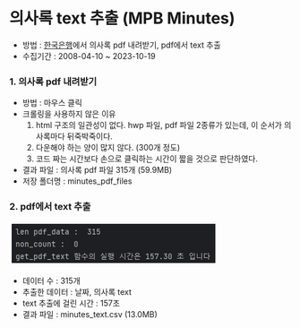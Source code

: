 # 의사록 text 추출 (MPB Minutes)
  - 방법 : [한국은행](https://www.bok.or.kr/portal/bbs/B0000245/list.do?menuNo=200761&pageIndex=1)에서 의사록 pdf 내려받기, pdf에서 text 추출
  - 수집기간 : 2008-04-10 ~ 2023-10-19

### 1. 의사록 pdf 내려받기
  - 방법 : 마우스 클릭
  - 크롤링을 사용하지 않은 이유 
    1. html 구조의 일관성이 없다. hwp 파일, pdf 파일 2종류가 있는데, 이 순서가 의사록마다 뒤죽박죽이다.
    2. 다운해야 하는 양이 많지 않다. (300개 정도)
    3. 코드 짜는 시간보다 손으로 클릭하는 시간이 짧을 것으로 판단하였다.
  - 결과 파일 : 의사록 pdf 파일 315개 (59.9MB)
  - 저장 폴더명 : minutes_pdf_files

### 2. pdf에서 text 추출
  ![img_1.png](pdf_extraction_result.png)
  - 데이터 수 : 315개
  - 추출한 데이터 : 날짜, 의사록 text
  - text 추출에 걸린 시간 : 157초
  - 결과 파일 : minutes_text.csv (13.0MB)


  
